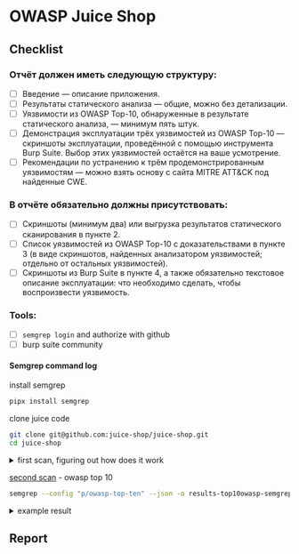 # OWASP Juice Shop

## Checklist

### Отчёт должен иметь следующую структуру:

- [ ] Введение — описание приложения.
- [ ] Результаты статического анализа — общие, можно без детализации.
- [ ] Уязвимости из OWASP Top-10, обнаруженные в результате статического анализа, — минимум пять штук.
- [ ] Демонстрация эксплуатации трёх уязвимостей из OWASP Top-10 — скриншоты эксплуатации, проведённой с помощью инструмента Burp Suite. Выбор этих уязвимостей остаётся на ваше усмотрение.
- [ ] Рекомендации по устранению к трём продемонстрированным уязвимостям — можно взять основу с сайта MITRE ATT&CK под найденные CWE.

### В отчёте обязательно должны присутствовать:

- [ ] Скриншоты (минимум два) или выгрузка результатов статического сканирования в пункте 2.
- [ ] Список уязвимостей из OWASP Top-10 с доказательствами в пункте 3 (в виде скриншотов, найденных анализатором уязвимостей; отдельно от остальных уязвимостей).
- [ ] Скриншоты из Burp Suite в пункте 4, а также обязательно текстовое описание эксплуатации: что необходимо сделать, чтобы воспроизвести уязвимость.

### Tools:

- [ ] `semgrep login` and authorize with github
- [ ] burp suite community

#### Semgrep command log

install semgrep
```bash
pipx install semgrep
```

clone juice code
```bash
git clone git@github.com:juice-shop/juice-shop.git
cd juice-shop
```

<details>

<summary>first scan, figuring out how does it work</summary>

[first results](./results-semgrep.json)

```bash
semgrep scan --config=auto --json -o results-semgrep.json
```

check
```bash
cat results-semgrep.json | jq . | vim -
```

high level, keys
``` bash
cat results-semgrep.json | jq 'keys[]'
```

```
"errors"
"interfile_languages_used"
"paths"
"results"
"skipped_rules"
"version"
```

example error

``` bash
cat results-semgrep.json | jq '.errors[31]'
```

```json
{
  "code": 2,
  "level": "warn",
  "message": "Timeout when running javascript.lang.security.insecure-object-assign.insecure-object-assign on frontend/src/assets/private/three.js:\n ",
  "path": "frontend/src/assets/private/three.js",
  "rule_id": "javascript.lang.security.insecure-object-assign.insecure-object-assign",
  "type": "Timeout"
}
```

example result

```bash
cat results-semgrep.json | jq '.results[65]'
```

```json
{
  "check_id": "javascript.express.security.audit.xss.pug.explicit-unescape.template-explicit-unescape",
  "end": {
    "col": 40,
    "line": 79,
    "offset": 3969
  },
  "extra": {
    "engine_kind": "OSS",
    "fingerprint": "a15f585b68d6d123be356ae999949a88694dcee167c404b60d277df0ecb69aceaa54652bb72451e4c0cd5b1e6152730adc6dc1c6487ae2b3dc443410f1188dc4_0",
    "is_ignored": false,
    "lines": "            if (splitted.length != 2) {",
    "message": "Detected an explicit unescape in a Pug template, using either '!=' or '!{...}'. If external data can reach these locations, your application is exposed to a cross-site scripting (XSS) vulnerability. If you must do this, ensure no external data can reach this location.",
    "metadata": {
      "category": "security",
      "confidence": "LOW",
      "cwe": [
        "CWE-79: Improper Neutralization of Input During Web Page Generation ('Cross-site Scripting')"
      ],
      "cwe2021-top25": true,
      "cwe2022-top25": true,
      "impact": "MEDIUM",
      "license": "Commons Clause License Condition v1.0[LGPL-2.1-only]",
      "likelihood": "LOW",
      "owasp": [
        "A07:2017 - Cross-Site Scripting (XSS)",
        "A03:2021 - Injection"
      ],
      "references": [
        "https://pugjs.org/language/code.html#unescaped-buffered-code",
        "https://pugjs.org/language/attributes.html#unescaped-attributes"
      ],
      "semgrep.dev": {
        "rule": {
          "origin": "community",
          "r_id": 9287,
          "rule_id": "WAUonl",
          "rv_id": 834091,
          "url": "https://semgrep.dev/playground/r/ZRTlPA9/javascript.express.security.audit.xss.pug.explicit-unescape.template-explicit-unescape",
          "version_id": "ZRTlPA9"
        }
      },
      "shortlink": "https://sg.run/3xbe",
      "source": "https://semgrep.dev/r/javascript.express.security.audit.xss.pug.explicit-unescape.template-explicit-unescape",
      "subcategory": [
        "audit"
      ],
      "technology": [
        "express"
      ],
      "vulnerability_class": [
        "Cross-Site-Scripting (XSS)"
      ]
    },
    "metavars": {
      "$1": {
        "abstract_content": "!=",
        "end": {
          "col": 35,
          "line": 79,
          "offset": 3964
        },
        "start": {
          "col": 33,
          "line": 79,
          "offset": 3962
        }
      }
    },
    "severity": "WARNING",
    "validation_state": "NO_VALIDATOR"
  },
  "path": "views/promotionVideo.pug",
  "start": {
    "col": 13,
    "line": 79,
    "offset": 3942
  }
}
```

</details>

[second scan](./results-top10owasp-semgrep.json) - owasp top 10

``` bash
semgrep --config "p/owasp-top-ten" --json -o results-top10owasp-semgrep.json
```

<details>
<summary>example result</summary>
``` bash
cat results-top10owasp-semgrep.json | jq '.results[28]'
```

``` json
{
  "check_id": "javascript.express.security.audit.express-check-directory-listing.express-check-directory-listing",
  "end": {
    "col": 103,
    "line": 272,
    "offset": 12297
  },
  "extra": {
    "engine_kind": "OSS",
    "fingerprint": "c2c7cc5931e16da7a7bc9e2fc1e98093f4c2df0159cda8677f10cd4747a7e125dbcf1faf73b825dc6d1908c737a9c354fc272b9f0bb4f3620c4a5909de3fd6be_3",
    "is_ignored": false,
    "lines": "  app.use('/support/logs', serveIndexMiddleware, serveIndex('logs', { icons: true, view: 'details' })) // vuln-code-snippet vuln-line accessLogDisclosureChallenge",
    "message": "Directory listing/indexing is enabled, which may lead to disclosure of sensitive directories and files. It is recommended to disable directory listing unless it is a public resource. If you need directory listing, ensure that sensitive files are inaccessible when querying the resource.",
    "metadata": {
      "category": "security",
      "confidence": "MEDIUM",
      "cwe": [
        "CWE-548: Exposure of Information Through Directory Listing"
      ],
      "impact": "MEDIUM",
      "interfile": true,
      "license": "Commons Clause License Condition v1.0[LGPL-2.1-only]",
      "likelihood": "HIGH",
      "owasp": [
        "A06:2017 - Security Misconfiguration",
        "A01:2021 - Broken Access Control"
      ],
      "references": [
        "https://www.npmjs.com/package/serve-index",
        "https://www.acunetix.com/blog/articles/directory-listing-information-disclosure/"
      ],
      "semgrep.dev": {
        "rule": {
          "origin": "community",
          "r_id": 22552,
          "rule_id": "x8UqEb",
          "rv_id": 834060,
          "url": "https://semgrep.dev/playground/r/GxTDEXG/javascript.express.security.audit.express-check-directory-listing.express-check-directory-listing",
          "version_id": "GxTDEXG"
        }
      },
      "shortlink": "https://sg.run/DX2G",
      "source": "https://semgrep.dev/r/javascript.express.security.audit.express-check-directory-listing.express-check-directory-listing",
      "subcategory": [
        "vuln"
      ],
      "technology": [
        "express"
      ],
      "vulnerability_class": [
        "Mishandled Sensitive Information"
      ]
    },
    "metavars": {
      "$APP": {
        "abstract_content": "app",
        "end": {
          "col": 6,
          "line": 272,
          "offset": 12200
        },
        "propagated_value": {
          "svalue_abstract_content": "express()",
          "svalue_end": {
            "col": 22,
            "line": 105,
            "offset": 4885
          },
          "svalue_start": {
            "col": 13,
            "line": 105,
            "offset": 4876
          }
        },
        "start": {
          "col": 3,
          "line": 272,
          "offset": 12197
        }
      },
      "$SERVEINDEX": {
        "abstract_content": "serveIndex",
        "end": {
          "col": 60,
          "line": 272,
          "offset": 12254
        },
        "start": {
          "col": 50,
          "line": 272,
          "offset": 12244
        }
      }
    },
    "severity": "WARNING",
    "validation_state": "NO_VALIDATOR"
  },
  "path": "server.ts",
  "start": {
    "col": 3,
    "line": 272,
    "offset": 12197
  }
}
```
</details>

## Report
